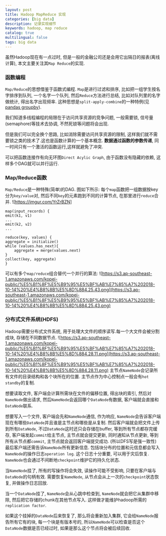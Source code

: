 ```yaml
---
layout: post
title: Hadoop MapReduce 实现
categories: [big data]
description: 记录实现细节
keywords: hadoop, map reduce
catalog: true
multilingual: false
tags: big data
---
```


虽然Hadoop现在有一点过时, 但是一般的金融公司还是会用它出隔日的报表(离线计算), 本文主要关注其`Map Reduce`的实现.

### 函数编程
`Map/Reduce`的思想借鉴于函数式编程. `Map`是进行过滤和排序, 比如把一组学生按名字排序到队列, 一个名字一个队列, 然后`Reduce`方法进行总结, 比如对队列里的名字做统计, 得出名字出现频率. 这种思想是`split-apply-combine`的一种特例(见[pandas groupby](https://www.kopei.top/2018/08/31/pandas/)).

我们知道多线程编程的局限在于访问共享资源的竞争问题, 一般需要锁, 信号量(semaphore)等技术去协调, 不然死锁等问题将会出现.

但是我们可以完全换个思路, 比如消除需要访问共享资源的限制, 这样我们就不需要锁之类的技术了.这也是函数计算的一个基本概念. **数据通过函数的参数传递**, 同一时间只有一个激活的函数运行,这样就避免了冲突.

可以把函数连接作有向无环图`Direct Acylic Graph`, 由于函数没有隐藏的依赖, 这样多个DAG就可以并行运行.

### Map/Reduce函数
`Map/Reduce`是一种特殊(简单)的DAG. 图如下所示: 每个`map`函数把一组数据按key分为`key/value`对, 然后不同`key`的元素跑到不同的计算节点, 在那里进行`reduce`合并.
![https://imgur.com/YrZrBZN]
``` 
map(input_records) {
emit(k1, v1)
...
emit(k2, v2)
...
```
```
reduce(key, values) {
aggregate = initialize()
while (values.has_next){
    aggregate = merge(values.next)
}
collect(key, aggregate)
}
```
可以有多个`map/reduce`组合替代一个并行的算法:
![https://s3.ap-southeast-1.amazonaws.com/kopei-public/%E5%B1%8F%E5%B9%95%E5%BF%AB%E7%85%A7%202018-10-14%20%E4%B8%8B%E5%8D%884.25.43.png](https://s3.ap-southeast-1.amazonaws.com/kopei-public/%E5%B1%8F%E5%B9%95%E5%BF%AB%E7%85%A7%202018-10-14%20%E4%B8%8B%E5%8D%884.25.43.png)

### 分布式文件系统(HDFS)
Hadoop需要分布式文件系统, 用于处理大文件的顺序读写.每一个大文件会被分割成块, 存储在不同数据节点.
![https://s3.ap-southeast-1.amazonaws.com/kopei-public/%E5%B1%8F%E5%B9%95%E5%BF%AB%E7%85%A7%202018-10-14%20%E4%B8%8B%E5%8D%884.28.11.png](https://s3.ap-southeast-1.amazonaws.com/kopei-public/%E5%B1%8F%E5%B9%95%E5%BF%AB%E7%85%A7%202018-10-14%20%E4%B8%8B%E5%8D%884.28.11.png)
主节点`NameNode`会记录所有文件的目录结构和各个块所在的位置. 主节点作为中心控制点一般会有`hot standby`的复制.

想要读取文件, 客户端会计算所需块在文件的偏移位置, 得出块的索引, 然后对`NameNode`做出请求, 然后`NameNode`会返回哪个`DataNode`有数据, 客户端就会直接和`DataNode`联系.

想要写入一个文件, 客户端会先和`NameNode`通信, 作为响应, `NameNode`会告诉客户端现在有哪些`DataNode`并且谁是主节点和哪些是从复制. 然后客户端就会把文件上传到所有`DataNode`, 不过`DataNode`这时还只会存储在buffer, 等到所有节点都存完缓存, 客户端发起`commit`给主节点, 主节点就会提交更新, 同时通知从节点更新, 等到所有从节点都`commit`, 主节点就会返回客户端提交成功. (所以DFS写是强一致性) 最后客户端还需告诉`NameNode`所有更新信息. 包括块分布的位置和元信息都会写入`NameNode`的操作日志`operation log`. 这个日志十分重要, 可以用于灾后恢复. `NameNode`也会通过不间断地`checkpoint`维护它的持久化状态.

当`NameNode`挂了, 所有的写操作将会失效, 读操作可能不受影响, 只要在客户端与`DataNode`的句柄有效. 需要恢复`NameNode`, 从节点会从上一次的`checkpoint`状态恢复, 并做操作日志回放.

当一个`DataNode`挂了, `NameNode`会从心跳中检查到, `NameNode`就会把它从集群中移除, 然后把它存储的chunk在其他节点写入. 这样做才能维护hadoop所需的`replication factor`.

如果这个挂掉的`DataNode`后来恢复了, 那么将会重新加入集群, 它会给`NameNode`报告所有它有的块, 每一个块是有版本号的, 所以`NameNode`可以检查是否这个`DataNode`数据是否已经过时, 如果是那么这个节点将会被后续回收.

